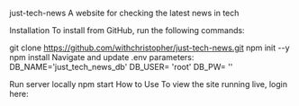 just-tech-news
A website for checking the latest news in tech

Installation
To install from GitHub, run the following commands:

git clone https://github.com/withchristopher/just-tech-news.git
npm init --y
npm install
Navigate and update .env parameters: DB_NAME='just_tech_news_db' DB_USER= 'root' DB_PW= ''

Run server locally
npm start
How to Use
To view the site running live, login here:
